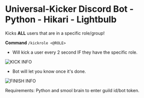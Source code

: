 
# Universal-Kicker Discord Bot - Python - Hikari - Lightbulb

Kicks **ALL** users that are in a specific role/group!

**Command** `/kickrole <@ROLE>`

- Will kick a user every 2 second IF they have the specific role.

![KICK INFO](https://i.imgur.com/AmgwMvu.png)

- Bot will let you know once it's done.

![FINISH INFO](https://i.imgur.com/0xXasG0.png)


Requirements:
Python and smool brain to enter guild id/bot token.
